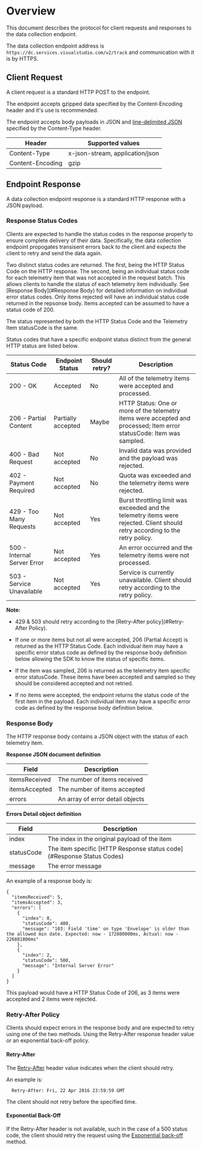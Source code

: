 # Overview

This document describes the protocol for client requests and responses to the data collection endpoint.

The data collection endpoint address is `https://dc.services.visualstudio.com/v2/track` and communication with it is by HTTPS.

## Client Request

A client request is a standard HTTP POST to the endpoint.

The endpoint accepts gzipped data specified by the Content-Encoding header and it's use is recommended.

The endpoint accepts body payloads in JSON and [line-delimited JSON](https://en.wikipedia.org/wiki/JSON_Streaming#Line_delimited_JSON) specified by the Content-Type header.

| Header           | Supported values                |
|------------------|---------------------------------|
| Content-Type     | x-json-stream, application/json |
| Content-Encoding | gzip                            |

## Endpoint Response

A data collection endpoint response is a standard HTTP response with a JSON payload.

### Response Status Codes

Clients are expected to handle the status codes in the response properly to ensure complete delivery of their data. Specifically, the data collection endpoint propogates transisent errors back to the client and expects the client to retry and send the data again.

Two distinct status codes are returned. The first, being the HTTP Status Code on the HTTP response. The second, being an individual status code for each telemetry item that was not accepted in the request batch. This allows clients to handle the status of each telemetry item individually. See [Response Body](#Response Body) for detailed information on individual error status codes. Only items rejected will have an individual status code returned in the repsonse body. Items accepted can be assumed to have a status code of 200.

The status represented by both the HTTP Status Code and the Telemetry Item statusCode is the same.

Status codes that have a specific endpoint status distinct from the general HTTP status are listed below.

| Status Code                 | Endpoint Status    | Should retry? | Description                                                                                                                              |
|-----------------------------|--------------------|---------------|------------------------------------------------------------------------------------------------------------------------------------------|
| 200 - OK                    |      Accepted      |       No      | All of the telemetry items were accepted and processed.                                                                                  |
| 206 - Partial Content       | Partially accepted |     Maybe     | HTTP Status: One or more of the telemetry items were accepted and processed; Item error statusCode: Item was sampled.                    |                                                    |
| 400 - Bad Request           |    Not accepted    |       No      | Invalid data was provided and the payload was rejected.                                                                                  |
| 402 - Payment Required      |    Not accepted    |       No      | Quota was exceeded and the telemetry items were rejected.                                                                                |
| 429 - Too Many Requests     |    Not accepted    |      Yes      | Burst throttling limit was exceeded and the telemetry items were rejected. Client should retry according to the retry policy.            |
| 500 - Internal Server Error |    Not accepted    |      Yes      | An error occurred and the telemetry items were not processed.                                                                            |
| 503 - Service Unavailable   |    Not accepted    |      Yes      | Service is currently unavailable. Client should retry according to the retry policy.                                                     |


**Note:**

 * 429 & 503 should retry according to the [Retry-After policy](#Retry-After Policy).
 
 * If one or more items but not all were accepted, 206 (Partial Accept) is returned as the HTTP Status Code. Each individual item may have a specific error status code as defined by the response body definition below allowing the SDK to know the status of specific items.
 
 * If the item was sampled, 206 is returned as the telemetry item specific error statusCode. These items have been accepted and sampled so they should be considered accepted and not retried.

 * If no items were accepted, the endpoint returns the status code of the first item in the payload. Each individual item may have a specific error code as defined by the response body definition below.


### Response Body

The HTTP response body contains a JSON object with the status of each telemetry item.

**Response JSON document definition**

| Field         | Description
|---------------|-------------------------------------
| itemsReceived | The number of items received 
| itemsAccepted | The number of items accepted
| errors        | An array of error detail objects

**Errors Detail object definition**

| Field         | Description
|---------------|-------------------------------------------
| index         | The index in the original payload of the item 
| statusCode    | The item specific [HTTP Response status code](#Response Status Codes)
| message       | The error message

An example of a response body is:

```
{
  "itemsReceived": 5,
  "itemsAccepted": 3,
  "errors": [
    {
      "index": 0,
      "statusCode": 400,
      "message": "103: Field 'time' on type 'Envelope' is older than the allowed min date. Expected: now - 172800000ms, Actual: now - 226881806ms"
    },
    {
      "index": 2,
      "statusCode": 500,
      "message": "Internal Server Error"
    }
  ]
}
```

This payload would have a HTTP Status Code of 206, as 3 items were accepted and 2 items were rejected.

### Retry-After Policy

Clients should expect errors in the response body and are expected to retry using one of the two methods. Using the Retry-After response header value or an exponential back-off policy.

#### Retry-After

The [Retry-After](http://www.w3.org/Protocols/rfc2616/rfc2616-sec14.html#sec14.37) header value indicates when the client should retry. 

An example is:

```
  Retry-After: Fri, 22 Apr 2016 23:59:59 GMT
```

The client should not retry before the specified time.

#### Exponential Back-Off

If the Retry-After header is not available, such in the case of a 500 status code, the client should retry the request using the [Exponential back-off](https://en.wikipedia.org/wiki/Exponential_backoff) method.